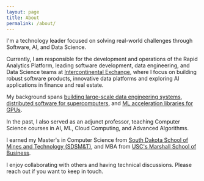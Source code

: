 ```yaml
---
layout: page
title: About
permalink: /about/
---
```


I'm a technology leader focused on solving real-world challenges through Software, AI, and Data Science. 

Currently, I am responsible for the development and operations of the Rapid Analytics Platform, leading software development, data engineering, and Data Science teams at [Intercontinental Exchange](https://ice.com), where I focus on building robust software products, innovative data platforms and exploring AI applications in finance and real estate.

My background spans [building large-scale data engineering systems](https://www.sciencedirect.com/science/article/abs/pii/S0920379614001094), [distributed software for supercomputers](https://www.semanticscholar.org/paper/The-MPO-system-for-automatic-workflow-documentation-Abla-Coviello/033c80bafb2621b17348ceb7220a7c48d0d1c187), and [ML acceleration libraries for GPUs](https://www.amd.com/en/solutions/ai.html). 

In the past, I also served as an adjunct professor, teaching Computer Science courses in AI, ML, Cloud Computing, and Advanced Algorithms.

I earned my Master's in Computer Science from [South Dakota School of Mines and Technology (SDSM&T)](https://www.sdsmt.edu/index.html), and MBA from [USC's Marshall School of Business](https://www.marshall.usc.edu/).

I enjoy collaborating with others and having technical discussions. Please reach out if you want to keep in touch.

